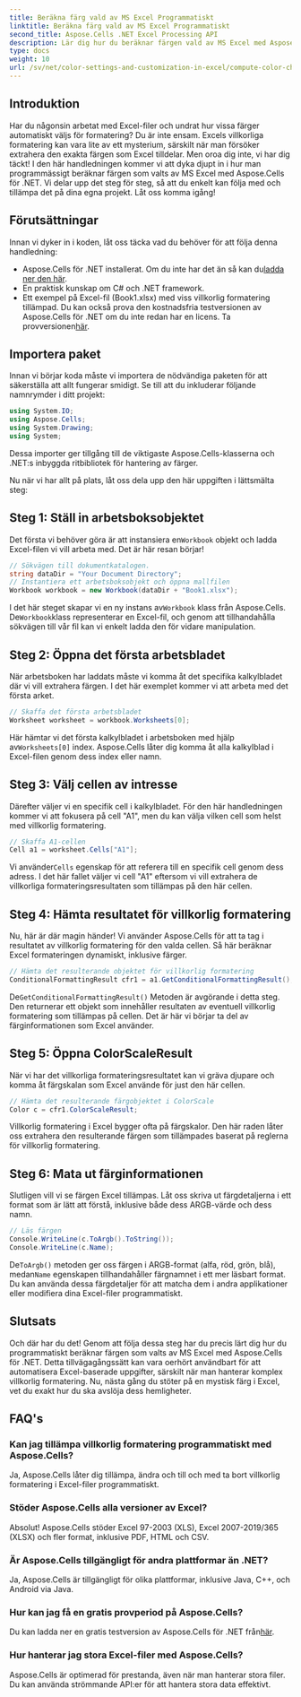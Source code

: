 ```yaml
---
title: Beräkna färg vald av MS Excel Programmatiskt
linktitle: Beräkna färg vald av MS Excel Programmatiskt
second_title: Aspose.Cells .NET Excel Processing API
description: Lär dig hur du beräknar färgen vald av MS Excel med Aspose.Cells för .NET. Följ den här steg-för-steg-guiden för att komma åt Excels villkorliga formateringsfärg programmatiskt.
type: docs
weight: 10
url: /sv/net/color-settings-and-customization-in-excel/compute-color-chosen-by-ms-excel/
---
```

## Introduktion
Har du någonsin arbetat med Excel-filer och undrat hur vissa färger automatiskt väljs för formatering? Du är inte ensam. Excels villkorliga formatering kan vara lite av ett mysterium, särskilt när man försöker extrahera den exakta färgen som Excel tilldelar. Men oroa dig inte, vi har dig täckt! I den här handledningen kommer vi att dyka djupt in i hur man programmässigt beräknar färgen som valts av MS Excel med Aspose.Cells för .NET. Vi delar upp det steg för steg, så att du enkelt kan följa med och tillämpa det på dina egna projekt. Låt oss komma igång!
## Förutsättningar
Innan vi dyker in i koden, låt oss täcka vad du behöver för att följa denna handledning:
-  Aspose.Cells för .NET installerat. Om du inte har det än så kan du[ladda ner den här](https://releases.aspose.com/cells/net/).
- En praktisk kunskap om C# och .NET framework.
- Ett exempel på Excel-fil (Book1.xlsx) med viss villkorlig formatering tillämpad.
Du kan också prova den kostnadsfria testversionen av Aspose.Cells för .NET om du inte redan har en licens. Ta provversionen[här](https://releases.aspose.com/).
## Importera paket
Innan vi börjar koda måste vi importera de nödvändiga paketen för att säkerställa att allt fungerar smidigt. Se till att du inkluderar följande namnrymder i ditt projekt:
```csharp
using System.IO;
using Aspose.Cells;
using System.Drawing;
using System;
```
Dessa importer ger tillgång till de viktigaste Aspose.Cells-klasserna och .NET:s inbyggda ritbibliotek för hantering av färger.

Nu när vi har allt på plats, låt oss dela upp den här uppgiften i lättsmälta steg:
## Steg 1: Ställ in arbetsboksobjektet
 Det första vi behöver göra är att instansiera en`Workbook` objekt och ladda Excel-filen vi vill arbeta med. Det är här resan börjar!
```csharp
// Sökvägen till dokumentkatalogen.
string dataDir = "Your Document Directory";
// Instantiera ett arbetsboksobjekt och öppna mallfilen
Workbook workbook = new Workbook(dataDir + "Book1.xlsx");
```
 I det här steget skapar vi en ny instans av`Workbook` klass från Aspose.Cells. De`Workbook`klass representerar en Excel-fil, och genom att tillhandahålla sökvägen till vår fil kan vi enkelt ladda den för vidare manipulation.
## Steg 2: Öppna det första arbetsbladet
När arbetsboken har laddats måste vi komma åt det specifika kalkylbladet där vi vill extrahera färgen. I det här exemplet kommer vi att arbeta med det första arket.
```csharp
// Skaffa det första arbetsbladet
Worksheet worksheet = workbook.Worksheets[0];
```
 Här hämtar vi det första kalkylbladet i arbetsboken med hjälp av`Worksheets[0]` index. Aspose.Cells låter dig komma åt alla kalkylblad i Excel-filen genom dess index eller namn.
## Steg 3: Välj cellen av intresse
Därefter väljer vi en specifik cell i kalkylbladet. För den här handledningen kommer vi att fokusera på cell "A1", men du kan välja vilken cell som helst med villkorlig formatering.
```csharp
// Skaffa A1-cellen
Cell a1 = worksheet.Cells["A1"];
```
 Vi använder`Cells` egenskap för att referera till en specifik cell genom dess adress. I det här fallet väljer vi cell "A1" eftersom vi vill extrahera de villkorliga formateringsresultaten som tillämpas på den här cellen.
## Steg 4: Hämta resultatet för villkorlig formatering
Nu, här är där magin händer! Vi använder Aspose.Cells för att ta tag i resultatet av villkorlig formatering för den valda cellen. Så här beräknar Excel formateringen dynamiskt, inklusive färger.
```csharp
// Hämta det resulterande objektet för villkorlig formatering
ConditionalFormattingResult cfr1 = a1.GetConditionalFormattingResult();
```
 De`GetConditionalFormattingResult()` Metoden är avgörande i detta steg. Den returnerar ett objekt som innehåller resultaten av eventuell villkorlig formatering som tillämpas på cellen. Det är här vi börjar ta del av färginformationen som Excel använder.
## Steg 5: Öppna ColorScaleResult
När vi har det villkorliga formateringsresultatet kan vi gräva djupare och komma åt färgskalan som Excel använde för just den här cellen.
```csharp
// Hämta det resulterande färgobjektet i ColorScale
Color c = cfr1.ColorScaleResult;
```
Villkorlig formatering i Excel bygger ofta på färgskalor. Den här raden låter oss extrahera den resulterande färgen som tillämpades baserat på reglerna för villkorlig formatering.
## Steg 6: Mata ut färginformationen
Slutligen vill vi se färgen Excel tillämpas. Låt oss skriva ut färgdetaljerna i ett format som är lätt att förstå, inklusive både dess ARGB-värde och dess namn.
```csharp
// Läs färgen
Console.WriteLine(c.ToArgb().ToString());
Console.WriteLine(c.Name);
```
 De`ToArgb()` metoden ger oss färgen i ARGB-format (alfa, röd, grön, blå), medan`Name` egenskapen tillhandahåller färgnamnet i ett mer läsbart format. Du kan använda dessa färgdetaljer för att matcha dem i andra applikationer eller modifiera dina Excel-filer programmatiskt.

## Slutsats
Och där har du det! Genom att följa dessa steg har du precis lärt dig hur du programmatiskt beräknar färgen som valts av MS Excel med Aspose.Cells för .NET. Detta tillvägagångssätt kan vara oerhört användbart för att automatisera Excel-baserade uppgifter, särskilt när man hanterar komplex villkorlig formatering. Nu, nästa gång du stöter på en mystisk färg i Excel, vet du exakt hur du ska avslöja dess hemligheter.
## FAQ's
### Kan jag tillämpa villkorlig formatering programmatiskt med Aspose.Cells?
Ja, Aspose.Cells låter dig tillämpa, ändra och till och med ta bort villkorlig formatering i Excel-filer programmatiskt.
### Stöder Aspose.Cells alla versioner av Excel?
Absolut! Aspose.Cells stöder Excel 97-2003 (XLS), Excel 2007-2019/365 (XLSX) och fler format, inklusive PDF, HTML och CSV.
### Är Aspose.Cells tillgängligt för andra plattformar än .NET?
Ja, Aspose.Cells är tillgängligt för olika plattformar, inklusive Java, C++, och Android via Java.
### Hur kan jag få en gratis provperiod på Aspose.Cells?
 Du kan ladda ner en gratis testversion av Aspose.Cells för .NET från[här](https://releases.aspose.com/).
### Hur hanterar jag stora Excel-filer med Aspose.Cells?
Aspose.Cells är optimerad för prestanda, även när man hanterar stora filer. Du kan använda strömmande API:er för att hantera stora data effektivt.